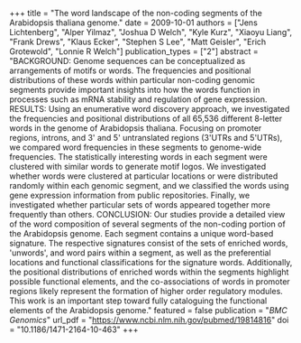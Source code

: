 +++
title = "The word landscape of the non-coding segments of the Arabidopsis thaliana genome."
date = 2009-10-01
authors = ["Jens Lichtenberg", "Alper Yilmaz", "Joshua D Welch", "Kyle Kurz", "Xiaoyu Liang", "Frank Drews", "Klaus Ecker", "Stephen S Lee", "Matt Geisler", "Erich Grotewold", "Lonnie R Welch"]
publication_types = ["2"]
abstract = "BACKGROUND: Genome sequences can be conceptualized as arrangements of motifs or words. The frequencies and positional distributions of these words within particular non-coding genomic segments provide important insights into how the words function in processes such as mRNA stability and regulation of gene expression. RESULTS: Using an enumerative word discovery approach, we investigated the frequencies and positional distributions of all 65,536 different 8-letter words in the genome of Arabidopsis thaliana. Focusing on promoter regions, introns, and 3' and 5' untranslated regions (3'UTRs and 5'UTRs), we compared word frequencies in these segments to genome-wide frequencies. The statistically interesting words in each segment were clustered with similar words to generate motif logos. We investigated whether words were clustered at particular locations or were distributed randomly within each genomic segment, and we classified the words using gene expression information from public repositories. Finally, we investigated whether particular sets of words appeared together more frequently than others. CONCLUSION: Our studies provide a detailed view of the word composition of several segments of the non-coding portion of the Arabidopsis genome. Each segment contains a unique word-based signature. The respective signatures consist of the sets of enriched words, 'unwords', and word pairs within a segment, as well as the preferential locations and functional classifications for the signature words. Additionally, the positional distributions of enriched words within the segments highlight possible functional elements, and the co-associations of words in promoter regions likely represent the formation of higher order regulatory modules. This work is an important step toward fully cataloguing the functional elements of the Arabidopsis genome."
featured = false
publication = "*BMC Genomics*"
url_pdf = "https://www.ncbi.nlm.nih.gov/pubmed/19814816"
doi = "10.1186/1471-2164-10-463"
+++

